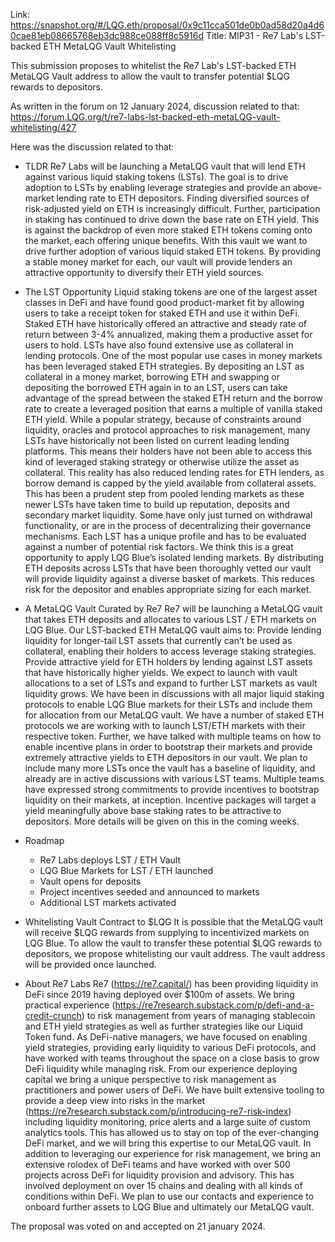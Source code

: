 Link: https://snapshot.org/#/LQG.eth/proposal/0x9c11cca501de0b0ad58d20a4d60cae81eb08665768eb3dc988ce088ff8c5916d
Title: MIP31 - Re7 Lab's LST-backed ETH MetaLQG Vault Whitelisting

This submission proposes to whitelist the Re7 Lab's LST-backed ETH MetaLQG Vault address to allow the vault to transfer potential $LQG rewards to depositors.

As written in the forum on 12 January 2024, discussion related to that: https://forum.LQG.org/t/re7-labs-lst-backed-eth-metaLQG-vault-whitelisting/427

Here was the discussion related to that:
- TLDR
Re7 Labs will be launching a MetaLQG vault that will lend ETH against various liquid staking tokens (LSTs). The goal is to drive adoption to LSTs by enabling leverage strategies and provide an above-market lending rate to ETH depositors.
Finding diversified sources of risk-adjusted yield on ETH is increasingly difficult. Further, participation in staking has continued to drive down the base rate on ETH yield. This is against the backdrop of even more staked ETH tokens coming onto the market, each offering unique benefits.
With this vault we want to drive further adoption of various liquid staked ETH tokens. By providing a stable money market for each, our vault will provide lenders an attractive opportunity to diversify their ETH yield sources.

- The LST Opportunity
Liquid staking tokens are one of the largest asset classes in DeFi and have found good product-market fit by allowing users to take a receipt token for staked ETH and use it within DeFi. Staked ETH have historically offered an attractive and steady rate of return between 3-4% annualized, making them a productive asset for users to hold.
LSTs have also found extensive use as collateral in lending protocols. One of the most popular use cases in money markets has been leveraged staked ETH strategies. By depositing an LST as collateral in a money market, borrowing ETH and swapping or depositing the borrowed ETH again in to an LST, users can take advantage of the spread between the staked ETH return and the borrow rate to create a leveraged position that earns a multiple of vanilla staked ETH yield.
While a popular strategy, because of constraints around liquidity, oracles and protocol approaches to risk management, many LSTs have historically not been listed on current leading lending platforms. This means their holders have not been able to access this kind of leveraged staking strategy or otherwise utilize the asset as collateral. This reality has also reduced lending rates for ETH lenders, as borrow demand is capped by the yield available from collateral assets.
This has been a prudent step from pooled lending markets as these newer LSTs have taken time to build up reputation, deposits and secondary market liquidity. Some have only just turned on withdrawal functionality, or are in the process of decentralizing their governance mechanisms. Each LST has a unique profile and has to be evaluated against a number of potential risk factors.
We think this is a great opportunity to apply LQG Blue’s isolated lending markets. By distributing ETH deposits across LSTs that have been thoroughly vetted our vault will provide liquidity against a diverse basket of markets. This reduces risk for the depositor and enables appropriate sizing for each market.

- A MetaLQG Vault Curated by Re7
Re7 will be launching a MetaLQG vault that takes ETH deposits and allocates to various LST / ETH markets on LQG Blue.
Our LST-backed ETH MetaLQG vault aims to:
Provide lending liquidity for longer-tail LST assets that currently can’t be used as collateral, enabling their holders to access leverage staking strategies.
Provide attractive yield for ETH holders by lending against LST assets that have historically higher yields.
We expect to launch with vault allocations to a set of LSTs and expand to further LST markets as vault liquidity grows.
We have been in discussions with all major liquid staking protocols to enable LQG Blue markets for their LSTs and include them for allocation from our MetaLQG vault. We have a number of staked ETH protocols we are working with to launch LST/ETH markets with their respective token.
Further, we have talked with multiple teams on how to enable incentive plans in order to bootstrap their markets and provide extremely attractive yields to ETH depositors in our vault. We plan to include many more LSTs once the vault has a baseline of liquidity, and already are in active discussions with various LST teams. Multiple teams have expressed strong commitments to provide incentives to bootstrap liquidity on their markets, at inception. Incentive packages will target a yield meaningfully above base staking rates to be attractive to depositors. More details will be given on this in the coming weeks.

- Roadmap
  - Re7 Labs deploys LST / ETH Vault
  - LQG Blue Markets for LST / ETH launched
  - Vault opens for deposits
  - Project incentives seeded and announced to markets
  - Additional LST markets activated

- Whitelisting Vault Contract to $LQG
It is possible that the MetaLQG vault will receive $LQG rewards from supplying to incentivized markets on LQG Blue. To allow the vault to transfer these potential $LQG rewards to depositors, we propose whitelisting our vault address. The vault address will be provided once launched.

- About Re7 Labs
Re7 (https://re7.capital/) has been providing liquidity in DeFi since 2019 having deployed over $100m of assets. We bring practical experience (https://re7research.substack.com/p/defi-and-a-credit-crunch) to risk management from years of managing stablecoin and ETH yield strategies as well as further strategies like our Liquid Token fund. As DeFi-native managers, we have focused on enabling yield strategies, providing early liquidity to various DeFi protocols, and have worked with teams throughout the space on a close basis to grow DeFi liquidity while managing risk.
From our experience deploying capital we bring a unique perspective to risk management as practitioners and power users of DeFi. We have built extensive tooling to provide a deep view into risks in the market (https://re7research.substack.com/p/introducing-re7-risk-index) including liquidity monitoring, price alerts and a large suite of custom analytics tools. This has allowed us to stay on top of the ever-changing DeFi market, and we will bring this expertise to our MetaLQG vault.
In addition to leveraging our experience for risk management, we bring an extensive rolodex of DeFi teams and have worked with over 500 projects across DeFi for liquidity provision and advisory. This has involved deployment on over 15 chains and dealing with all kinds of conditions within DeFi. We plan to use our contacts and experience to onboard further assets to LQG Blue and ultimately our MetaLQG vault.

The proposal was voted on and accepted on 21 january 2024.
